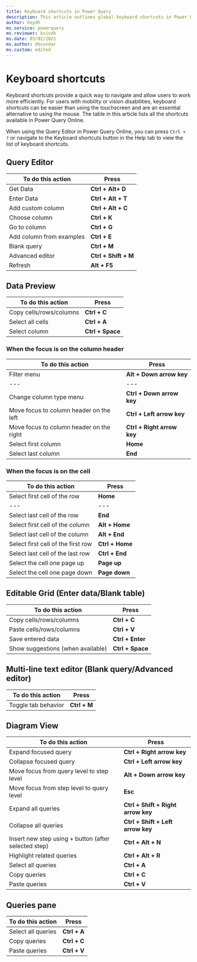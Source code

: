 ```yaml
---
title: Keyboard shortcuts in Power Query
description: This article outlines global keyboard shortcuts in Power Query Online
author: heydh
ms.service: powerquery
ms.reviewer: kvivek
ms.date: 03/02/2021
ms.author: dhsundar
ms.custom: edited
---
```


# Keyboard shortcuts

Keyboard shortcuts provide a quick way to navigate and allow users to work more efficiently. For users with mobility or vision disabilities, keyboard shortcuts can be easier than using the touchscreen and are an essential alternative to using the mouse. The table in this article lists all the shortcuts available in Power Query Online.

When using the Query Editor in Power Query Online, you can press ```Ctrl + ?``` or navigate to the Keyboard shortcuts button in the Help tab to view the list of keyboard shortcuts.

## Query Editor

| **To do this action** | **Press** |
| --- | --- |
| Get Data | **Ctrl + Alt+ D** |
| Enter Data | **Ctrl + Alt + T** |
| Add custom column | **Ctrl + Alt + C** |
| Choose column | **Ctrl + K** |
| Go to column | **Ctrl + G** |
| Add column from examples | **Ctrl + E** |
| Blank query | **Ctrl + M** |
| Advanced editor | **Ctrl + Shift + M** |
| Refresh | **Alt + F5** |

## Data Preview

| **To do this action** | **Press** |
| --- | --- |
| Copy cells/rows/columns | **Ctrl + C** |
| Select all cells | **Ctrl + A** |
| Select column | **Ctrl + Space** |

### When the focus is on the column header

| **To do this action** | **Press** |
| --- | --- |
| Filter menu | **Alt + Down arrow key** |
| --- | --- |
| Change column type menu | **Ctrl + Down arrow key** |
| Move focus to column header on the left | **Ctrl + Left arrow key** |
| Move focus to column header on the right | **Ctrl + Right arrow key**  |
| Select first column | **Home** |
| Select last column | **End** |

### When the focus is on the cell

| **To do this action** | **Press** |
| --- | --- |
| Select first cell of the row | **Home** |
| --- | --- |
| Select last cell of the row | **End** |
| Select first cell of the column | **Alt + Home** |
| Select last cell of the column | **Alt + End** |
| Select first cell of the first row | **Ctrl + Home** |
| Select last cell of the last row | **Ctrl + End** |
| Select the cell one page up | **Page up** |
| Select the cell one page down | **Page down** |

## Editable Grid (Enter data/Blank table)

| **To do this action** | **Press** |
| --- | --- |
| Copy cells/rows/columns | **Ctrl + C** |
| Paste cells/rows/columns | **Ctrl + V** |
| Save entered data | **Ctrl + Enter** |
| Show suggestions (when available) | **Ctrl + Space** |

## Multi-line text editor (Blank query/Advanced editor)

| **To do this action** | **Press** |
| --- | --- |
| Toggle tab behavior | **Ctrl + M** |

## Diagram View

| **To do this action** | **Press** |
| --- | --- |
| Expand focused query | **Ctrl + Right arrow key** |
| Collapse focused query | **Ctrl + Left arrow key** |
| Move focus from query level to step level | **Alt + Down arrow key** |
| Move focus from step level to query level | **Esc** |
| Expand all queries | **Ctrl + Shift + Right arrow key** |
| Collapse all queries | **Ctrl + Shift + Left arrow key** |
| Insert new step using + button (after selected step) | **Ctrl + Alt + N** |
| Highlight related queries | **Ctrl + Alt + R** |
| Select all queries | **Ctrl + A** |
| Copy queries | **Ctrl + C** |
| Paste queries | **Ctrl + V** |

## Queries pane

| **To do this action** | **Press** |
| --- | --- |
| Select all queries | **Ctrl + A** |
| Copy queries | **Ctrl + C** |
| Paste queries | **Ctrl + V** |

